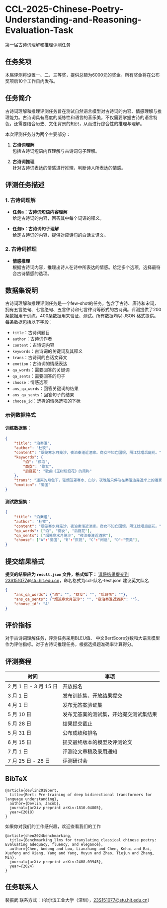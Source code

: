 # CCL-2025-Chinese-Poetry-Understanding-and-Reasoning-Evaluation-Task
第一届古诗词理解和推理评测任务


## 任务奖项
本届评测将设置一、二、三等奖，提供总额为6000元的奖金。所有奖金将在公布奖项后10个工作日内发布。

## 任务简介

古诗词理解和推理评测任务旨在测试自然语言模型对古诗词的内容、情感理解与推理能力。古诗词具有高度的凝练性和语言的音乐美，不仅需要掌握古诗的语言特色，还需要结合历史、文化背景的知识，从而进行综合性的推理与理解。

本次评测任务分为两个主要部分：
1. **古诗词理解**  
   包括古诗词短语内容理解与古诗词句子理解。
   
2. **古诗词推理**  
   针对古诗词表达的情感进行推理，判断诗人所表达的情感。

## 评测任务描述

### 1. 古诗词理解

- **任务a：古诗词短语内容理解**  
  给定古诗词的内容，回答其中每个词语的释义。

- **任务b：古诗词句子理解**  
  给定古诗词的内容，提供对应诗句的白话文译文。

### 2. 古诗词推理

- **情感推理**  
  根据古诗词内容，推理出诗人在诗中所表达的情感。给定多个选项，选择最符合古诗情感的选项。

## 数据集说明
古诗词理解和推理评测任务是一个few-shot的任务，包含了古诗、唐诗和宋词，拥有五言绝句、七言绝句、五言律诗和七言律诗等形式的古诗词。评测提供了200条数据用于训练，400条数据用来验证、测试。所有数据均以 JSON 格式提供。每条数据包括以下字段：

- `title`：古诗词题目
- `author`：古诗词作者
- `content`：古诗词内容
- `keywords`：古诗词的关键词及其释义
- `trans`：古诗词的白话文译文
- `emotion`：古诗词的情感表达
- `qa_words`：需要回答的关键词
- `qa_sents`：需要回答的句子
- `choose`：情感选项
- `ans_qa_words`：回答关键词的结果
- `ans_qa_sents`：回答句子的结果
- `choose_id`：选择的情感选项的下标

### 示例数据格式

#### 训练数据集：

```json
{
    "title": "泊秦淮",
    "author": "杜牧",
    "content": "烟笼寒水月笼沙，夜泊秦淮近酒家。商女不知亡国恨，隔江犹唱后庭花。",
    "keywords": {
        "泊": "停泊",
        "商女": "歌女",
        "后庭花": "歌曲《玉树后庭花》的简称"
    },
    "trans": "迷离的月色下，轻烟笼罩寒水、白沙，夜晚船只停泊在秦淮边靠近岸上的酒家。卖唱的歌女好似不懂什么叫亡国之恨，隔着江水仍然高唱着《玉树后庭花》。",
    "emotion": "爱国"
}
```
#### 测试数据集：

```json
{
    "title": "泊秦淮",
    "author": "杜牧",
    "content": "烟笼寒水月笼沙，夜泊秦淮近酒家。商女不知亡国恨，隔江犹唱后庭花。",
    "qa_words": ["泊", "商女", "后庭花"],
    "qa_sents": ["烟笼寒水月笼沙", "夜泊秦淮近酒家"],
    "choose": ["A":"爱国", "B":"庆祝", "C":"闲适", "D":"赞美"],
}
```
## 提交结果格式

**提交的结果应为 `result.json` 文件，格式如下：**
请将结果提交到23S151077@stu.hit.edu.cn，命名格式为ccl-队名-test.json
建议英文队名
```json
{
    "ans_qa_words": {"泊": "", "商女": "", "后庭花": ""},
    "ans_qa_sents": {"烟笼寒水月笼沙": "", "夜泊秦淮近酒家": ""},
    "choose_id": "A"
}
```
##  评价指标

对于古诗词理解任务，评测任务采用BLEU值、 中文BertScore分数和大语言模型作为评估指标。对于古诗词推理任务，根据选择题准确率计算得分。

## 评测赛程

| 时间               | 事项                              |
|--------------------|-----------------------------------|
| 2 月 1 日 - 3 月 15 日 | 开放报名                          |
| 3 月 1 日           | 发布训练集，开放结果提交           |
| 4 月 1 日           | 发布无答案验证集                   |
| 5 月 10 日          | 发布无答案的测试集，开始提交测试集结果 |
| 5 月 28 日          | 结果提交截止                       |
| 5 月 31 日          | 公布成绩和排名                     |
| 6 月 15 日          | 提交最终版本的模型及评测论文        |
| 7 月 1 日           | 评测论文审稿及录用通知              |
| 7 月 25 日 - 28 日  | 评测研讨会  
## BibTeX
```
@article{devlin2018bert,
  title={Bert: Pre-training of deep bidirectional transformers for language understanding},
  author={Devlin, Jacob},
  journal={arXiv preprint arXiv:1810.04805},
  year={2018}
}
```
如果你对我们的工作感兴趣，欢迎查看我们的工作
```
@article{chen2024benchmarking,
  title={Benchmarking llms for translating classical chinese poetry: Evaluating adequacy, fluency, and elegance},
  author={Chen, Andong and Lou, Lianzhang and Chen, Kehai and Bai, Xuefeng and Xiang, Yang and Yang, Muyun and Zhao, Tiejun and Zhang, Min},
  journal={arXiv preprint arXiv:2408.09945},
  year={2024}
}
```
## 任务联系人
裴振武 
联系方式：（哈尔滨工业大学（深圳），23S151077@stu.hit.edu.cn）

